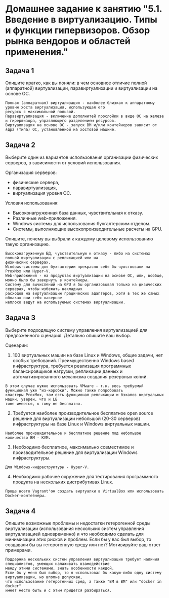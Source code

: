 
# Домашнее задание к занятию "5.1. Введение в виртуализацию. Типы и функции гипервизоров. Обзор рынка вендоров и областей применения."


## Задача 1

Опишите кратко, как вы поняли: в чем основное отличие полной (аппаратной) виртуализации, паравиртуализации и виртуализации на основе ОС.

```
Полная (аппаратная) виртуализация - наиболее близкая к аппаратному уровню хоста виртуализация, использующая его
ресурсы с максимальной пользой.
Паравиртуализация - включение дополнитей прослойки в виде ОС на железе и гирервизора, управляющего разделением ресурсов.
Виртуализация на основе ОС - запуск ВМ и/или контейнеров зависит от ядра (типа) ОС, установленной на хостовой машине.
```

## Задача 2

Выберите один из вариантов использования организации физических серверов, в зависимости от условий использования.

Организация серверов:
- физические сервера,
- паравиртуализация,
- виртуализация уровня ОС.

Условия использования:
- Высоконагруженная база данных, чувствительная к отказу.
- Различные web-приложения.
- Windows системы для использования бухгалтерским отделом.
- Системы, выполняющие высокопроизводительные расчеты на GPU.

Опишите, почему вы выбрали к каждому целевому использованию такую организацию.

```
Высоконагруженную БД, чувствительную к отказу - либо на системах полной виртуализации с репликацией или на
физических серверах.
Windows-системы для бухгалтерии прекрасно себя бы чувствовали на ProxMox или Hyper-V.
Web-приложения - на продуктах виртуализации на основе ОС, или, вообще, можно было бы завернуть в контейнеры.
Систему для вычислений на GPU я бы организовывал только на физических серверах, чтобы избежать накладных
расходов на виртуализацию графических адаптеров, хотя в тех же самых облаках они себя наверное
неплохо ведут на используемых системах виртуализации.
```

## Задача 3

Выберите подходящую систему управления виртуализацией для предложенного сценария. Детально опишите ваш выбор.

Сценарии:

1. 100 виртуальных машин на базе Linux и Windows, общие задачи, нет особых требований. Преимущественно Windows based инфраструктура, требуется реализация программных балансировщиков нагрузки, репликации данных и автоматизированного механизма создания резервных копий.
```
В этом случае нужно использовать VMware - т.к. весь требуемый функционал уже "из-коробки". Можно также попробовать
кластеры ProxMox, там есть функционал репликации и бэкапов виртуальных машин, уверен, что и LB
тоже имеется, к тому же бесплатно. 
```
2. Требуется наиболее производительное бесплатное open source решение для виртуализации небольшой (20-30 серверов) инфраструктуры на базе Linux и Windows виртуальных машин.
```
Наиболее произвидительное и бесплатное решение под небольшое количество ВМ - KVM.
```
3. Необходимо бесплатное, максимально совместимое и производительное решение для виртуализации Windows инфраструктуры.
```
Для Windows-инфраструктуры - Hyper-V.
```
4. Необходимо рабочее окружение для тестирования программного продукта на нескольких дистрибутивах Linux.
```
Проще всего Vagrant'ом создать виртуалки в VirtualBox или использовать Docker-контейнеры.
```

## Задача 4

Опишите возможные проблемы и недостатки гетерогенной среды виртуализации (использования нескольких систем управления виртуализацией одновременно) и что необходимо сделать для минимизации этих рисков и проблем. Если бы у вас был выбор, то создавали бы вы гетерогенную среду или нет? Мотивируйте ваш ответ примерами.
```
Поддержка нескольких систем управления виртуализацие требует наличия специалистов, умеющих налаживать взамодействие
между этими системами, знать особенности каждой.
Если бы у меня был выбор, то я использовал бы какую-либо одну систему виртуализации, но вполне допускаю,
что использование гетерогенных сред, а также "ВМ в ВМ" или "docker in docker"
имеет место быть и с этим придется разбираться.
```

